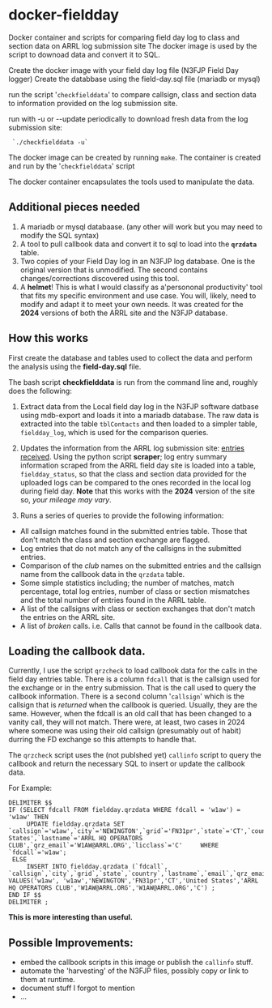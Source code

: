 # docker-fieldday
Docker container and scripts for comparing field day log to class and section data on ARRL log submission site
The docker image is used by the script to downoad data and convert it to SQL.

Create the docker image with your field day log file (N3FJP Field Day logger)
Create the databbase using the field-day.sql file (mariadb or mysql)


run the script '`checkfielddata`' to compare callsign, class and section data to information provided
on the log submission site.

run with -u or --update periodically to download fresh data from the log submission site:
```	
 `./checkfielddata -u`
```

The docker image can be created by running `make`.
The container is created and run by the '`checkfielddata`' script

The docker container encapsulates the tools used to manipulate the data.

## Additional pieces needed
1. A mariadb or mysql databaase. (any other will work but you may need to modify the SQL syntax)
2. A tool to pull callbook data and convert it to sql to load into the **`qrzdata`** table.
3. Two copies of your Field Day log in an N3FJP log database. One is the original version that is
   unmodified. The second contains changes/corrections discovered using this tool.
4. A **helmet**! This is what I would classify as a'persononal productivity' tool that fits my
   specific environment and use case. You will, likely, need to modify and adapt it to meet your
   own needs. It was created for the **2024** versions of both the ARRL site and the N3FJP database. 

## How this works
First create the database and tables used to collect the data and perform the analysis using the **field-day.sql** file.

The bash script **checkfielddata** is run from the command line and, roughly does the following:

1. Extract data from the Local field day log in the N3FJP software datbase using mdb-export
 and loads it into a mariadb database.
 The raw data is extracted into the table `tblContacts` and then loaded
 to a simpler table, `fieldday_log`, which is used for the comparison queries.

2. Updates the information from the ARRL log submission site:
  [entries received](https://field-day.arrl.org/fdentriesrcvd.php).
  Using the python script **scraper**; log entry summary information scraped from the ARRL field day site
  is loaded into a table, `fieldday_status`, so that the class and section data provided
  for the uploaded logs can be compared to the ones recorded in the
  local log during field day. **Note** that this works with the **2024** version of the site so, *your mileage may vary*.
 
3. Runs a series of queries to provide the following information:
- All callsign matches found in the submitted entries table. 
   Those that don't match the class and section exchange are flagged. 
- Log entries that do not match any of the callsigns in the submitted entries.
- Comparison of the *club* names on the submitted entries and the callsign name from the callbook data in the `qrzdata` table.
- Some simple statistics including; the number of matches, match percentage, total log entries, number of class or section mismatches and the total number of entries found in the ARRL table.
- A list of the callsigns with class or section exchanges that don't match the entries on the ARRL site.
- A list of *broken* calls. i.e. Calls that cannot be found in the callbook data.

 
## Loading the callbook data.
Currently, I use the script `qrzcheck` to load callbook data for the calls in the field day entries table. 
There is a column `fdcall` that is the callsign used for the exchange or in the entry submission.
That is the call used to query the callbook information. There is a second column '`callsign`' which is the
callsign that is *returned* when the callbook is queried. Usually, they are the same. 
However, when the fdcall is an old call that has been changed to a vanity call, they will not match.
There were, at least, two cases in 2024 where someone was using their old callsign (presumably out of habit) 
durring the FD exchange so this attempts to handle that.

The `qrzcheck` script uses the (not publshed yet) `callinfo` script to query the callbook and return the necessary 
SQL to insert or update the callbook data.

For Example:
```
DELIMITER $$
IF (SELECT fdcall FROM fieldday.qrzdata WHERE fdcall = 'w1aw') = 'w1aw' THEN
     UPDATE fieldday.qrzdata SET `callsign`='w1aw',`city`='NEWINGTON',`grid`='FN31pr',`state`='CT',`country`='United States',`lastname`='ARRL HQ OPERATORS CLUB',`qrz_email`='W1AW@ARRL.ORG',`licclass`='C'     WHERE `fdcall`='w1aw';
 ELSE
     INSERT INTO fieldday.qrzdata (`fdcall`, `callsign`,`city`,`grid`,`state`,`country`,`lastname`,`email`,`qrz_email`,`licclass`) VALUES('w1aw', 'w1aw','NEWINGTON','FN31pr','CT','United States','ARRL HQ OPERATORS CLUB','W1AW@ARRL.ORG','W1AW@ARRL.ORG','C') ;
END IF $$
DELIMITER ;
```


**This is more interesting than useful.**

## Possible Improvements:
- embed the callbook scripts in this image or publish the `callinfo` stuff. 
- automate the 'harvesting' of the N3FJP files, possibly copy or link to them at runtime.
- document stuff I forgot to mention
- ...
